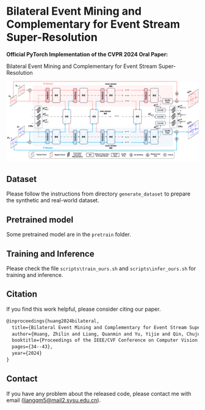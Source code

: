 # Bilateral Event Mining and Complementary for Event Stream Super-Resolution

**Official PyTorch Implementation of the CVPR 2024 Oral Paper:**

Bilateral Event Mining and Complementary for Event Stream Super-Resolution

<p align="left">
    <img src="BMCNet.png"/>
  <br>
</p>

## Dataset

Please follow the instructions from directory `generate_dataset` to prepare the synthetic and real-world dataset.

## Pretrained model

Some pretrained model are in the `pretrain` folder.

## Training and Inference

Please check the file `scripts\train_ours.sh` and `scripts\infer_ours.sh` for training and inference. 

## Citation

If you find this work helpful, please consider citing our paper.

```latex
@inproceedings{huang2024bilateral,
  title={Bilateral Event Mining and Complementary for Event Stream Super-Resolution},
  author={Huang, Zhilin and Liang, Quanmin and Yu, Yijie and Qin, Chujun and Zheng, Xiawu and Huang, Kai and Zhou, Zikun and Yang, Wenming},
  booktitle={Proceedings of the IEEE/CVF Conference on Computer Vision and Pattern Recognition},
  pages={34--43},
  year={2024}
}
```

## Contact

If you have any problem about the released code, please contact me with email (liangqm5@mail2.sysu.edu.cn).
